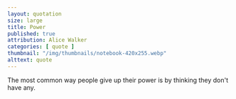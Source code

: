 ```yaml
---
layout: quotation
size: large
title: Power
published: true
attribution: Alice Walker
categories: [ quote ]
thumbnail: "/img/thumbnails/notebook-420x255.webp"
alttext: quote
---
```


The most common way people give up their power is by thinking they don't have any.
